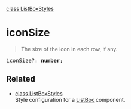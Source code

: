 [class ListBoxStyles](ListBoxStyles.md)

# iconSize

> The size of the icon in each row, if any.

<pre class="docgen_signature">iconSize?: <b>number</b>;</pre>

## Related

- [<!--{ref:class}-->class ListBoxStyles](ListBoxStyles.md) \
    Style configuration for a [ListBox](ListBox.md) component.
